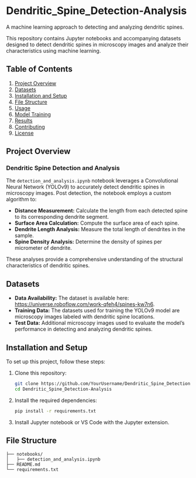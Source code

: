 # Dendritic_Spine_Detection-Analysis
A machine learning approach to detecting and analyzing dendritic spines.

This repository contains Jupyter notebooks and accompanying datasets designed to detect dendritic spines in microscopy images and analyze their characteristics using machine learning.

## Table of Contents
1. [Project Overview](#project-overview)
2. [Datasets](#datasets)
3. [Installation and Setup](#installation-and-setup)
4. [File Structure](#file-structure)
5. [Usage](#usage)
6. [Model Training](#model-training)
7. [Results](#results)
8. [Contributing](#contributing)
9. [License](#license)

## Project Overview

### Dendritic Spine Detection and Analysis
The `detection_and_analysis.ipynb` notebook leverages a Convolutional Neural Network (YOLOv9) to accurately detect dendritic spines in microscopy images. Post detection, the notebook employs a custom algorithm to:

- **Distance Measurement:** Calculate the length from each detected spine to its corresponding dendrite segment.
- **Surface Area Calculation:** Compute the surface area of each spine.
- **Dendrite Length Analysis:** Measure the total length of dendrites in the sample.
- **Spine Density Analysis:** Determine the density of spines per micrometer of dendrite.

These analyses provide a comprehensive understanding of the structural characteristics of dendritic spines.

## Datasets
- **Data Availability:** The dataset is available here: https://universe.roboflow.com/work-qfeh4/spines-kw7n6.
- **Training Data:** The datasets used for training the YOLOv9 model are microscopy images labeled with dendritic spine locations.
- **Test Data:** Additional microscopy images used to evaluate the model’s performance in detecting and analyzing dendritic spines.

## Installation and Setup

To set up this project, follow these steps:

1. Clone this repository:
    ```bash
    git clone https://github.com/YourUsername/Dendritic_Spine_Detection-Analysis.git
    cd Dendritic_Spine_Detection-Analysis
    ```

2. Install the required dependencies:
    ```bash
    pip install -r requirements.txt
    ```

3. Install Jupyter notebook or VS Code with the Jupyter extension.

## File Structure

```plaintext
├── notebooks/
│   ├── detection_and_analysis.ipynb
├── README.md
└── requirements.txt
